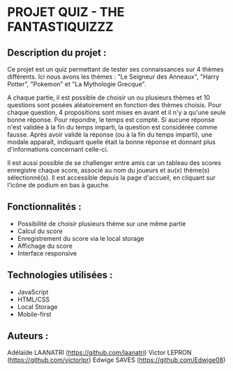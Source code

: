 # PROJET QUIZ - THE FANTASTIQUIZZZ

## Description du projet : 

Ce projet est un quiz permettant de tester ses connaissances sur 4 thèmes différents. Ici nous avons les thèmes : "Le Seigneur des Anneaux", "Harry Potter", "Pokemon" et "La Mythologie Grecque". 

A chaque partie, il est possible de choisir un ou plusieurs thèmes et 10 questions sont posées aléatoirement en fonction des thèmes choisis. 
Pour chaque question, 4 propositions sont mises en avant et il n'y a qu'une seule bonne réponse. Pour répondre, le temps est compté. Si aucune réponse n'est validée à la fin du temps imparti, la question est considérée comme fausse.
Après avoir validé la réponse (ou à la fin du temps imparti), une modale apparaît, indiquant quelle était la bonne réponse et donnant plus d'informations concernant celle-ci.

Il est aussi possible de se challenger entre amis car un tableau des scores enregistre chaque score, associé au nom du joueurs et au(x) thème(s) sélectionné(s). Il est accessible depuis la page d'accueil, en cliquant sur l'icône de podium en bas à gauche.


## Fonctionnalités : 

- Possibilité de choisir plusieurs thème sur une même partie
- Calcul du score
- Enregistrement du score via le local storage
- Affichage du score
- Interface responsive


## Technologies utilisées : 

- JavaScript
- HTML/CSS
- Local Storage
- Mobile-first


## Auteurs : 

Adélaïde LAANATRI (https://github.com/laanatri)
Victor LEPRON (https://github.com/victorlpr)
Edwige SAVES (https://github.com/Edwige08)